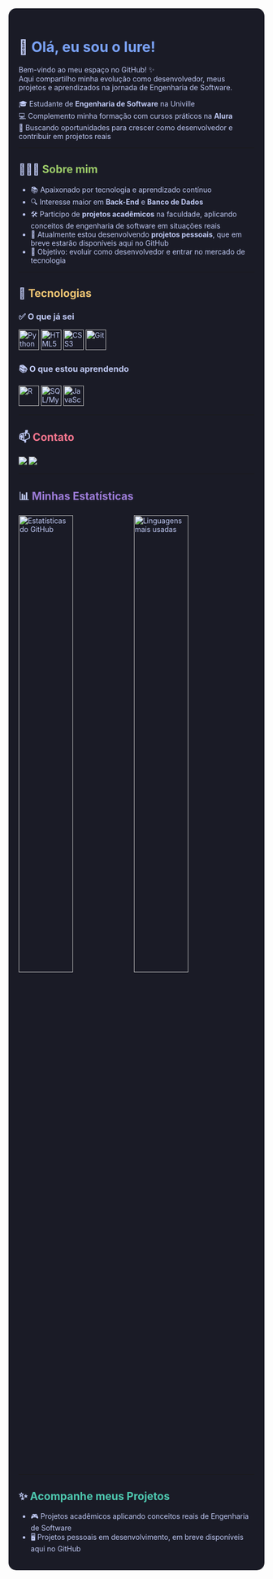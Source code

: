 <div style="background-color:#1a1b26; color:#c0caf5; padding:20px; border-radius:15px;">

# 👋 <span style="color:#7aa2f7">Olá, eu sou o Iure!</span>  

Bem-vindo ao meu espaço no GitHub! ✨  
Aqui compartilho minha evolução como desenvolvedor, meus projetos e aprendizados na jornada de Engenharia de Software.  

🎓 Estudante de **Engenharia de Software** na Univille  
💻 Complemento minha formação com cursos práticos na **Alura**  
🚀 Buscando oportunidades para crescer como desenvolvedor e contribuir em projetos reais  

---

## 🧑🏻‍💻 <span style="color:#9ece6a">Sobre mim</span>  
- 📚 Apaixonado por tecnologia e aprendizado contínuo  
- 🔍 Interesse maior em **Back-End** e **Banco de Dados**  
- 🛠️ Participo de **projetos acadêmicos** na faculdade, aplicando conceitos de engenharia de software em situações reais  
- 📝 Atualmente estou desenvolvendo **projetos pessoais**, que em breve estarão disponíveis aqui no GitHub  
- 🎯 Objetivo: evoluir como desenvolvedor e entrar no mercado de tecnologia  

---

## 🚀 <span style="color:#f0c674">Tecnologias</span>  

### ✅ O que já sei  
<p align="left">
  <img src="https://cdn.jsdelivr.net/gh/devicons/devicon/icons/python/python-original.svg" alt="Python" width="40" height="40"/>
  <img src="https://cdn.jsdelivr.net/gh/devicons/devicon/icons/html5/html5-original.svg" alt="HTML5" width="40" height="40"/>
  <img src="https://cdn.jsdelivr.net/gh/devicons/devicon/icons/css3/css3-original.svg" alt="CSS3" width="40" height="40"/>
  <img src="https://cdn.jsdelivr.net/gh/devicons/devicon/icons/git/git-original.svg" alt="Git" width="40" height="40"/>
</p>

### 📚 O que estou aprendendo  
<p align="left">
  <img src="https://cdn.jsdelivr.net/gh/devicons/devicon/icons/r/r-original.svg" alt="R" width="40" height="40"/>
  <img src="https://cdn.jsdelivr.net/gh/devicons/devicon/icons/mysql/mysql-original.svg" alt="SQL/MySQL" width="40" height="40"/>
  <img src="https://cdn.jsdelivr.net/gh/devicons/devicon/icons/javascript/javascript-original.svg" alt="JavaScript" width="40" height="40"/>
</p>

---

## 📫 <span style="color:#f7768e">Contato</span>  

<p align="left">
  <a href="https://www.linkedin.com/in/iurexavier" target="_blank">
    <img src="https://img.shields.io/badge/-LinkedIn-0A66C2?style=for-the-badge&logo=linkedin&logoColor=white"/>
  </a>
  <a href="mailto:iurexavier10@gmail.com">
    <img src="https://img.shields.io/badge/-Gmail-EA4335?style=for-the-badge&logo=gmail&logoColor=white"/>
  </a>
</p>

---

## 📊 <span style="color:#9d7cd8">Minhas Estatísticas</span>  

<p align="left">
  <img src="https://github-readme-stats.vercel.app/api?username=iuxie&show_icons=true&theme=tokyonight" width="48%" alt="Estatísticas do GitHub"/>
  <img src="https://github-readme-stats.vercel.app/api/top-langs/?username=iuxie&layout=compact&theme=tokyonight" width="48%" alt="Linguagens mais usadas"/>
</p>

---

## ✨ <span style="color:#4ec9b0">Acompanhe meus Projetos</span>  
- 🎮 Projetos acadêmicos aplicando conceitos reais de Engenharia de Software  
- 🖥️ Projetos pessoais em desenvolvimento, em breve disponíveis aqui no GitHub  

</div>
